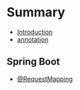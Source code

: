 # Summary

* [Introduction](README.md)
* [annotation](annotation.md)

## Spring Boot

* [@RequestMapping](/requestmapping.md)



